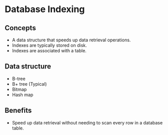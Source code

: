 # Database Indexing

## Concepts
- A data structure that speeds up data retrieval operations.
- Indexes are typically stored on disk.
- Indexes are associated with a table.

## Data structure
- B-tree
- B+ tree (Typical)
- Bitmap
- Hash map

## Benefits
- Speed up data retrieval without needing to scan every row in a database table.
